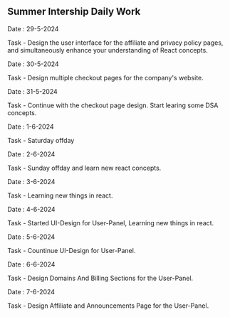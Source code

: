 Summer Intership Daily Work
---------------------------------

Date : 29-5-2024
    
Task
    - Design the user interface for the affiliate and privacy policy pages, and simultaneously 
    enhance your understanding of React concepts.


Date : 30-5-2024

Task 
    - Design multiple checkout pages for the company's website.


Date : 31-5-2024

Task
    - Continue with the checkout page design. Start learing some DSA concepts.


Date : 1-6-2024

Task
    - Saturday offday


Date : 2-6-2024

Task
    - Sunday offday and learn new react concepts.


Date : 3-6-2024

Task
    - Learning new things in react.


Date : 4-6-2024

Task
    - Started UI-Design for User-Panel, Learning new things in react.


Date : 5-6-2024

Task
    - Countinue UI-Design for User-Panel.


Date : 6-6-2024

Task
    - Design Domains And Billing Sections for the User-Panel.


Date : 7-6-2024

Task
    - Design Affiliate and Announcements Page for the User-Panel.
